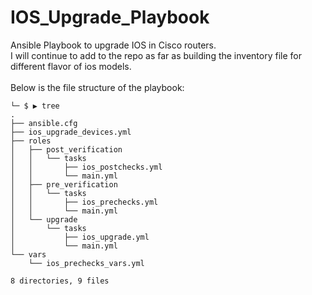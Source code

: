 # IOS_Upgrade_Playbook

Ansible Playbook to upgrade IOS in Cisco routers.<br>
I will continue to add to the repo as far as building the inventory file for different flavor of ios models.
<br>
<br>
Below is the file structure of the playbook:


```
└─ $ ▶ tree
.
├── ansible.cfg
├── ios_upgrade_devices.yml
├── roles
│   ├── post_verification
│   │   └── tasks
│   │       ├── ios_postchecks.yml
│   │       └── main.yml
│   ├── pre_verification
│   │   └── tasks
│   │       ├── ios_prechecks.yml
│   │       └── main.yml
│   └── upgrade
│       └── tasks
│           ├── ios_upgrade.yml
│           └── main.yml
└── vars
    └── ios_prechecks_vars.yml

8 directories, 9 files
```

